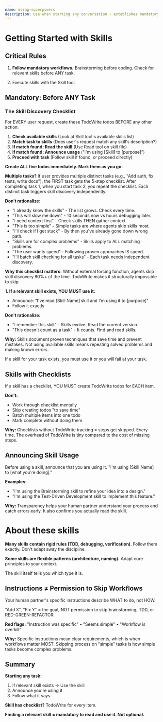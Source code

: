 ```yaml
---
name: using-superpowers
description: Use when starting any conversation - establishes mandatory workflows for finding and using skills, including using Read tool before announcing usage, following brainstorming before coding, and creating TodoWrite todos for checklists
---
```


# Getting Started with Skills

## Critical Rules

1. **Follow mandatory workflows.** Brainstorming before coding. Check for relevant skills before ANY task.

2. Execute skills with the Skill tool

## Mandatory: Before ANY Task

### The Skill Discovery Checklist

For EVERY user request, create these TodoWrite todos BEFORE any other action:

1. **Check available skills** (Look at Skill tool's available skills list)
2. **Match task to skills** (Does user's request match any skill's description?)
3. **If match found: Read the skill** (Use Read tool on skill file)
4. **If match found: Announce usage** ("I'm using [Skill] to [purpose]")
5. **Proceed with task** (Follow skill if found, or proceed directly)

**Create ALL five todos immediately. Mark them as you go.**

**Multiple tasks?** If user provides multiple distinct tasks (e.g., "Add auth, fix tests, write docs"), the FIRST task gets the 5-step checklist. After completing task 1, when you start task 2, you repeat the checklist. Each distinct task triggers skill discovery independently.

**Don't rationalize:**
- "I already know the skills" - The list grows. Check every time.
- "This will slow me down" - 10 seconds now vs hours debugging later.
- "I need context first" - Check skills THEN gather context.
- "This is too simple" - Simple tasks are where agents skip skills most.
- "I'll check if I get stuck" - By then you've already gone down wrong path.
- "Skills are for complex problems" - Skills apply to ALL matching problems.
- "The user wants speed" - Following proven approaches IS speed.
- "I'll batch skill checking for all tasks" - Each task needs independent discovery.

**Why this checklist matters:** Without external forcing function, agents skip skill discovery 80%+ of the time. TodoWrite makes it structurally impossible to skip.

**1. If a relevant skill exists, YOU MUST use it:**

- Announce: "I've read [Skill Name] skill and I'm using it to [purpose]"
- Follow it exactly

**Don't rationalize:**
- "I remember this skill" - Skills evolve. Read the current version.
- "This doesn't count as a task" - It counts. Find and read skills.

**Why:** Skills document proven techniques that save time and prevent mistakes. Not using available skills means repeating solved problems and making known errors.

If a skill for your task exists, you must use it or you will fail at your task.

## Skills with Checklists

If a skill has a checklist, YOU MUST create TodoWrite todos for EACH item.

**Don't:**
- Work through checklist mentally
- Skip creating todos "to save time"
- Batch multiple items into one todo
- Mark complete without doing them

**Why:** Checklists without TodoWrite tracking = steps get skipped. Every time. The overhead of TodoWrite is tiny compared to the cost of missing steps.

## Announcing Skill Usage

Before using a skill, announce that you are using it.
"I'm using [Skill Name] to [what you're doing]."

**Examples:**
- "I'm using the Brainstorming skill  to refine your idea into a design."
- "I'm using the Test-Driven Development skill  to implement this feature."

**Why:** Transparency helps your human partner understand your process and catch errors early. It also confirms you actually read the skill.

# About these skills

**Many skills contain rigid rules (TDD, debugging, verification).** Follow them exactly. Don't adapt away the discipline.

**Some skills are flexible patterns (architecture, naming).** Adapt core principles to your context.

The skill itself tells you which type it is.

## Instructions ≠ Permission to Skip Workflows

Your human partner's specific instructions describe WHAT to do, not HOW.

"Add X", "Fix Y" = the goal, NOT permission to skip brainstorming, TDD, or RED-GREEN-REFACTOR.

**Red flags:** "Instruction was specific" • "Seems simple" • "Workflow is overkill"

**Why:** Specific instructions mean clear requirements, which is when workflows matter MOST. Skipping process on "simple" tasks is how simple tasks become complex problems.

## Summary

**Starting any task:**
1. If relevant skill exists → Use the skill
3. Announce you're using it
4. Follow what it says

**Skill has checklist?** TodoWrite for every item.

**Finding a relevant skill = mandatory to read and use it. Not optional.**
